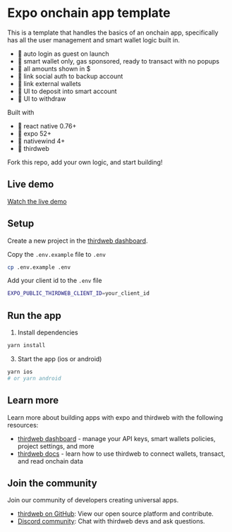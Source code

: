 # Expo onchain app template

This is a template that handles the basics of an onchain app, specifically has all the user management and smart wallet logic built in.

- 🔹 auto login as guest on launch
- 🔹 smart wallet only, gas sponsored, ready to transact with no popups
- 🔹 all amounts shown in $
- 🔹 link social auth to backup account
- 🔹 link external wallets
- 🔹 UI to deposit into smart account
- 🔹 UI to withdraw

Built with

- 🔸 react native 0.76+
- 🔸 expo 52+
- 🔸 nativewind 4+
- 🔸 thirdweb

Fork this repo, add your own logic, and start building!

## Live demo

[Watch the live demo](https://x.com/joenrv/status/1884729861732000221)

## Setup

Create a new project in the [thirdweb dashboard](https://thirdweb.com/team).

Copy the `.env.example` file to `.env`

```bash
cp .env.example .env
```

Add your client id to the `.env` file

```bash
EXPO_PUBLIC_THIRDWEB_CLIENT_ID=your_client_id
```

## Run the app

1. Install dependencies

```bash
yarn install
```

3. Start the app (ios or android)

```bash
yarn ios
# or yarn android
```

## Learn more

Learn more about building apps with expo and thirdweb with the following resources:

- [thirdweb dashboard](https://thirdweb.com/team) - manage your API keys, smart wallets policies, project settings, and more
- [thirdweb docs](https://portal.thirdweb.com/) - learn how to use thirdweb to connect wallets, transact, and read onchain data

## Join the community

Join our community of developers creating universal apps.

- [thirdweb on GitHub](https://github.com/thirdweb-dev/js): View our open source platform and contribute.
- [Discord community](https://discord.gg/thirdweb): Chat with thirdweb devs and ask questions.
